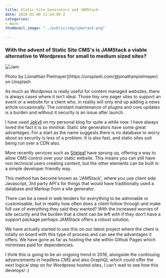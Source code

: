 ```yaml
---
title: Static Site Generators and JAMStack.
date: 2018-01-08 21:24:00 Z
categories:
- Work
thumbnail_image: "../public/img/jamstack.png"

---
```


### With the advent of Static Site CMS's is JAMStack a viable alternative to Wordpress for small to medium sized sites?

<p><img  src="{{ site.baseurl }}/uploads/jamstack.png" alt="Jam"  /></p>
Photo by [Jonathan Pielmayer](https://unsplash.com/@jonathanpielmayer) on Unsplash

As much as Wordpress is really useful for content managed websites, there is always cases where it isn't ideal. Those tiny one pager sites to support an event or a website for a client who, in reality  will only end up adding a news article occasionally. The constant maintenance of plugins and core updates is a burden and without it security is an issue after launch.

I have used [Jekyll](https://jekyllrb.com/) on my personal blog for quite a while now. I have always loved the fact it is so minimal. Static site generators have some great advantages. For a start as the name suggests there is no database to worry about so security is less of a problem. It is also fast, and static sites suit being run over a CDN also.

More recently services such as [Siteleaf](http://www.siteleaf.com) have sprung up, offering a way to allow CMS control over your static website. This means you can still have non technical users creating content, but the other elements can be built in a simple developer friendly way. 

This method has become known as 'JAMStack', where you use client side Javascript, 3rd party API's for things that would have traditionally used a database and Markup from a site generator.

There can be a need in web tenders for everything to be adminable or customisable, but in reality how often does a client follow through and make full use of everything they said they wanted? With the increased worries of site security and the burden that a client can be left with if they don't have a support package perhaps JAMStack offers a robust solution.

We have actually started to use this on our latest project where the client is totally on board with this type of process and can see the advantages it offers. We have gone as far as hosting the site within Github Pages which minimises paid for dependencies. 

I think this is going to be an ongoing trend in 2018, alongside the continuing advancements in headless CMS and also GraphQL which could offer the next logical step on for Wordpress hosted sites, I can't wait to see how this develops! :)

 

